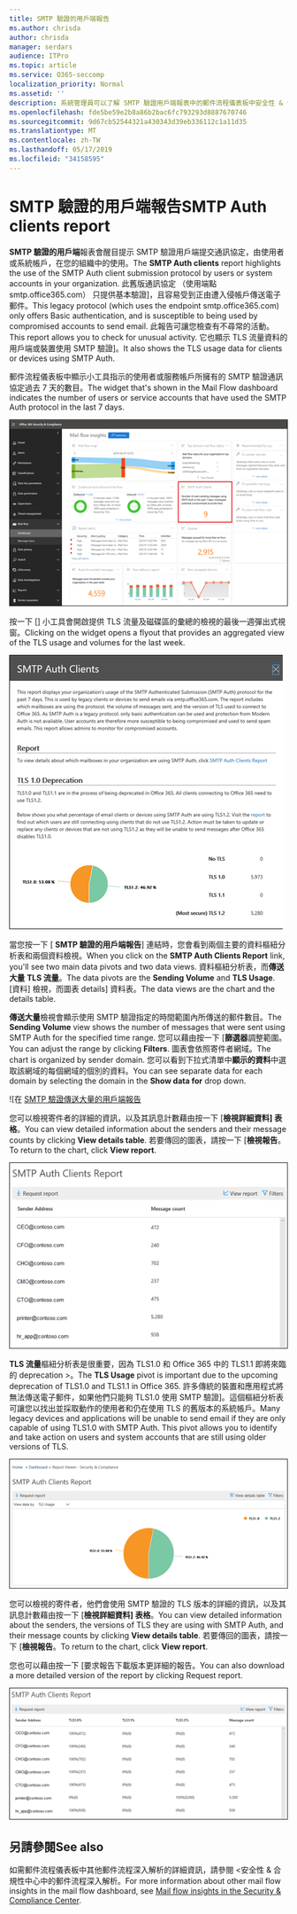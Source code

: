 ```yaml
---
title: SMTP 驗證的用戶端報告
ms.author: chrisda
author: chrisda
manager: serdars
audience: ITPro
ms.topic: article
ms.service: O365-seccomp
localization_priority: Normal
ms.assetid: ''
description: 系統管理員可以了解 SMTP 驗證用戶端報表中的郵件流程儀表板中安全性 & 合規性中心。
ms.openlocfilehash: fde5be59e2b8a86b2bac6fc793293d8887670746
ms.sourcegitcommit: 9d67cb52544321a430343d39eb336112c1a11d35
ms.translationtype: MT
ms.contentlocale: zh-TW
ms.lasthandoff: 05/17/2019
ms.locfileid: "34158595"
---
```

# <a name="smtp-auth-clients-report"></a><span data-ttu-id="843f0-103">SMTP 驗證的用戶端報告</span><span class="sxs-lookup"><span data-stu-id="843f0-103">SMTP Auth clients report</span></span>

<span data-ttu-id="843f0-104">**SMTP 驗證的用戶端**報表會醒目提示 SMTP 驗證用戶端提交通訊協定，由使用者或系統帳戶，在您的組織中的使用。</span><span class="sxs-lookup"><span data-stu-id="843f0-104">The **SMTP Auth clients** report highlights the use of the SMTP Auth client submission protocol by users or system accounts in your organization.</span></span> <span data-ttu-id="843f0-105">此舊版通訊協定 （使用端點 smtp.office365.com） 只提供基本驗證]，且容易受到正由遭入侵帳戶傳送電子郵件。</span><span class="sxs-lookup"><span data-stu-id="843f0-105">This legacy protocol (which uses the endpoint smtp.office365.com) only offers Basic authentication, and is susceptible to being used by compromised accounts to send email.</span></span>  <span data-ttu-id="843f0-106">此報告可讓您檢查有不尋常的活動。</span><span class="sxs-lookup"><span data-stu-id="843f0-106">This report allows you to check for unusual activity.</span></span> <span data-ttu-id="843f0-107">它也顯示 TLS 流量資料的用戶端或裝置使用 SMTP 驗證]。</span><span class="sxs-lookup"><span data-stu-id="843f0-107">It also shows the TLS usage data for clients or devices using SMTP Auth.</span></span>

<span data-ttu-id="843f0-108">郵件流程儀表板中顯示小工具指示的使用者或服務帳戶所擁有的 SMTP 驗證通訊協定過去 7 天的數目。</span><span class="sxs-lookup"><span data-stu-id="843f0-108">The widget that's shown in the Mail Flow dashboard indicates the number of users or service accounts that have used the SMTP Auth protocol in the last 7 days.</span></span>

![SMTP 驗證的用戶端報表中安全性 & 合規性中心中的郵件流程儀表板](media/smtp-auth-clients-report-selected.png)

<span data-ttu-id="843f0-110">按一下 [] 小工具會開啟提供 TLS 流量及磁碟區的彙總的檢視的最後一週彈出式視窗。</span><span class="sxs-lookup"><span data-stu-id="843f0-110">Clicking on the widget opens a flyout that provides an aggregated view of the TLS usage and volumes for the last week.</span></span>

![SMTP 驗證的用戶端報告中的彈出式視窗](media/smtp-auth-clients-flyout.png)

<span data-ttu-id="843f0-112">當您按一下 [ **SMTP 驗證的用戶端報告**] 連結時，您會看到兩個主要的資料樞紐分析表和兩個資料檢視。</span><span class="sxs-lookup"><span data-stu-id="843f0-112">When you click on the **SMTP Auth Clients Report** link, you'll see two main data pivots and two data views.</span></span> <span data-ttu-id="843f0-113">資料樞紐分析表，而**傳送大量** **TLS 流量**。</span><span class="sxs-lookup"><span data-stu-id="843f0-113">The data pivots are the **Sending Volume** and **TLS Usage**.</span></span> <span data-ttu-id="843f0-114">[資料] 檢視，而圖表 details] 資料表。</span><span class="sxs-lookup"><span data-stu-id="843f0-114">The data views are the chart and the details table.</span></span>

<span data-ttu-id="843f0-115">**傳送大量**檢視會顯示使用 SMTP 驗證指定的時間範圍內所傳送的郵件數目。</span><span class="sxs-lookup"><span data-stu-id="843f0-115">The **Sending Volume** view shows the number of messages that were sent using SMTP Auth for the specified time range.</span></span> <span data-ttu-id="843f0-116">您可以藉由按一下 [**篩選器**調整範圍。</span><span class="sxs-lookup"><span data-stu-id="843f0-116">You can adjust the range by clicking **Filters**.</span></span> <span data-ttu-id="843f0-117">圖表會依照寄件者網域。</span><span class="sxs-lookup"><span data-stu-id="843f0-117">The chart is organized by sender domain.</span></span> <span data-ttu-id="843f0-118">您可以看到下拉式清單中**顯示的資料**中選取該網域的每個網域的個別的資料。</span><span class="sxs-lookup"><span data-stu-id="843f0-118">You can see separate data for each domain by selecting the domain in the **Show data for** drop down.</span></span>

![在 [SMTP 驗證傳送大量的用戶端報告](media/smtp-auth-clients-report-sending-volume.png)

<span data-ttu-id="843f0-120">您可以檢視寄件者的詳細的資訊，以及其訊息計數藉由按一下 [**檢視詳細資料] 表格**。</span><span class="sxs-lookup"><span data-stu-id="843f0-120">You can view detailed information about the senders and their message counts by clicking **View details table**.</span></span> <span data-ttu-id="843f0-121">若要傳回的圖表，請按一下 [**檢視報告**。</span><span class="sxs-lookup"><span data-stu-id="843f0-121">To return to the chart, click **View report**.</span></span>

![傳送大量 SMTP 驗證的用戶端報告的詳細資料表格](media/smtp-auth-clients-report-details-sending-volume.png)

<span data-ttu-id="843f0-123">**TLS 流量**樞紐分析表是很重要，因為 TLS1.0 和 Office 365 中的 TLS1.1 即將來臨的 deprecation >。</span><span class="sxs-lookup"><span data-stu-id="843f0-123">The **TLS Usage** pivot is important due to the upcoming deprecation of TLS1.0 and TLS1.1 in Office 365.</span></span> <span data-ttu-id="843f0-124">許多傳統的裝置和應用程式將無法傳送電子郵件，如果他們只能夠 TLS1.0 使用 SMTP 驗證]。這個樞紐分析表可讓您以找出並採取動作的使用者和仍在使用 TLS 的舊版本的系統帳戶。</span><span class="sxs-lookup"><span data-stu-id="843f0-124">Many legacy devices and applications will be unable to send email if they are only capable of using TLS1.0 with SMTP Auth. This pivot allows you to identify and take action on users and system accounts that are still using older versions of TLS.</span></span>

![在 SMTP 驗證用戶端的 TLS 流量報告](media/smtp-auth-clients-report-tls-usage.png)

<span data-ttu-id="843f0-126">您可以檢視的寄件者，他們會使用 SMTP 驗證的 TLS 版本的詳細的資訊，以及其訊息計數藉由按一下 [**檢視詳細資料] 表格**。</span><span class="sxs-lookup"><span data-stu-id="843f0-126">You can view detailed information about the senders, the versions of TLS they are using with SMTP Auth, and their message counts by clicking **View details table**.</span></span> <span data-ttu-id="843f0-127">若要傳回的圖表，請按一下 [**檢視報告**。</span><span class="sxs-lookup"><span data-stu-id="843f0-127">To return to the chart, click **View report**.</span></span>

<span data-ttu-id="843f0-128">您也可以藉由按一下 [要求報告下載版本更詳細的報告。</span><span class="sxs-lookup"><span data-stu-id="843f0-128">You can also download a more detailed version of the report by clicking Request report.</span></span>

![SMTP 驗證的用戶端報告中的 TLS 使用狀況詳細資料表格](media/smtp-auth-clients-report-details-tls-usage.png)

## <a name="see-also"></a><span data-ttu-id="843f0-130">另請參閱</span><span class="sxs-lookup"><span data-stu-id="843f0-130">See also</span></span>

<span data-ttu-id="843f0-131">如需郵件流程儀表板中其他郵件流程深入解析的詳細資訊，請參閱 <<c0>安全性 &amp; 合規性中心中的郵件流程深入解析。</span><span class="sxs-lookup"><span data-stu-id="843f0-131">For more information about other mail flow insights in the mail flow dashboard, see [Mail flow insights in the Security & Compliance Center](mail-flow-insights-v2.md).</span></span>
